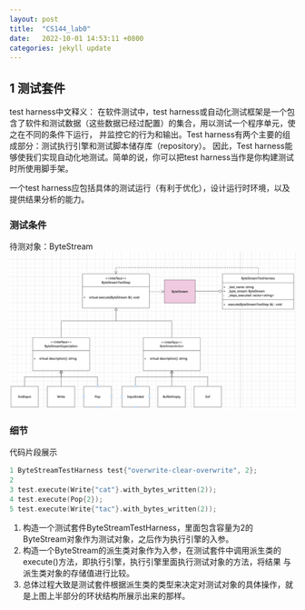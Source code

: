```yaml
---
layout: post
title:  "CS144_lab0"
date:   2022-10-01 14:53:11 +0800
categories: jekyll update
---
```

## 1 测试套件
test harness中文释义：
在软件测试中，test harness或自动化测试框架是一个包含了软件和测试数据（这些数据已经过配置）的集合，用以测试一个程序单元，使之在不同的条件下运行，
并监控它的行为和输出。Test harness有两个主要的组成部分：测试执行引擎和测试脚本储存库（repository）。
因此，Test harness能够使我们实现自动化地测试。简单的说，你可以把test harness当作是你构建测试时所使用脚手架。

一个test harness应包括具体的测试运行（有利于优化），设计运行时环境，以及提供结果分析的能力。

### 测试条件
待测对象：ByteStream
![img.png](pic/harness_uml_class.png)

### 细节
代码片段展示
```c++
1 ByteStreamTestHarness test{"overwrite-clear-overwrite", 2};
2 
3 test.execute(Write{"cat"}.with_bytes_written(2));
4 test.execute(Pop{2});
5 test.execute(Write{"tac"}.with_bytes_written(2));
```
1. 构造一个测试套件ByteStreamTestHarness，里面包含容量为2的ByteStream对象作为测试对象，之后作为执行引擎的入参。
2. 构造一个ByteStream的派生类对象作为入参，在测试套件中调用派生类的execute()方法，即执行引擎，执行引擎里面执行测试对象的方法，将结果
与派生类对象的存储值进行比较。
3. 总体过程大致是测试套件根据派生类的类型来决定对测试对象的具体操作，就是上图上半部分的环状结构所展示出来的那样。
